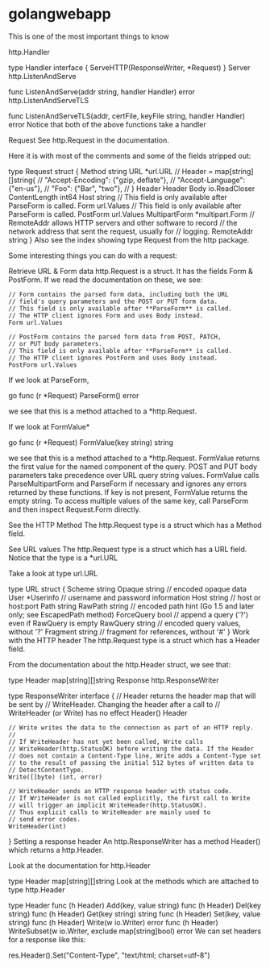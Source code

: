 # golangwebapp
This is one of the most important things to know

http.Handler

type Handler interface {
    ServeHTTP(ResponseWriter, *Request)
}
Server
http.ListenAndServe

func ListenAndServe(addr string, handler Handler) error
http.ListenAndServeTLS

func ListenAndServeTLS(addr, certFile, keyFile string, handler Handler) error
Notice that both of the above functions take a handler

Request
See http.Request in the documentation.

Here it is with most of the comments and some of the fields stripped out:

type Request struct {
    Method string
    URL *url.URL
	//	Header = map[string][]string{
	//		"Accept-Encoding": {"gzip, deflate"},
	//		"Accept-Language": {"en-us"},
	//		"Foo": {"Bar", "two"},
	//	}
    Header Header
    Body io.ReadCloser
    ContentLength int64
    Host string
    // This field is only available after ParseForm is called.
    Form url.Values
    // This field is only available after ParseForm is called.
    PostForm url.Values
    MultipartForm *multipart.Form
    // RemoteAddr allows HTTP servers and other software to record
	// the network address that sent the request, usually for
	// logging. 
    RemoteAddr string
}
Also see the index showing type Request from the http package.

Some interesting things you can do with a request:

Retrieve URL & Form data
http.Request is a struct. It has the fields Form & PostForm. If we read the documentation on these, we see:

    // Form contains the parsed form data, including both the URL
    // field's query parameters and the POST or PUT form data.
    // This field is only available after **ParseForm** is called.
    // The HTTP client ignores Form and uses Body instead.
    Form url.Values

    // PostForm contains the parsed form data from POST, PATCH,
    // or PUT body parameters.
    // This field is only available after **ParseForm** is called.
    // The HTTP client ignores PostForm and uses Body instead.
    PostForm url.Values

If we look at ParseForm,

go func (r *Request) ParseForm() error

we see that this is a method attached to a *http.Request.

If we look at FormValue*

go func (r *Request) FormValue(key string) string

we see that this is a method attached to a *http.Request. FormValue returns the first value for the named component of the query. POST and PUT body parameters take precedence over URL query string values. FormValue calls ParseMultipartForm and ParseForm if necessary and ignores any errors returned by these functions. If key is not present, FormValue returns the empty string. To access multiple values of the same key, call ParseForm and then inspect Request.Form directly.

See the HTTP Method
The http.Request type is a struct which has a Method field.

See URL values
The http.Request type is a struct which has a URL field. Notice that the type is a *url.URL

Take a look at type url.URL

type URL struct {
    Scheme     string
    Opaque     string    // encoded opaque data
    User       *Userinfo // username and password information
    Host       string    // host or host:port
    Path       string
    RawPath    string // encoded path hint (Go 1.5 and later only; see EscapedPath method)
    ForceQuery bool   // append a query ('?') even if RawQuery is empty
    RawQuery   string // encoded query values, without '?'
    Fragment   string // fragment for references, without '#'
}
Work with the HTTP header
The http.Request type is a struct which has a Header field.

From the documentation about the http.Header struct, we see that:

type Header map[string][]string
Response
http.ResponseWriter

type ResponseWriter interface {
    // Header returns the header map that will be sent by
    // WriteHeader. Changing the header after a call to
    // WriteHeader (or Write) has no effect 
    Header() Header

    // Write writes the data to the connection as part of an HTTP reply.
    //
    // If WriteHeader has not yet been called, Write calls
    // WriteHeader(http.StatusOK) before writing the data. If the Header
    // does not contain a Content-Type line, Write adds a Content-Type set
    // to the result of passing the initial 512 bytes of written data to
    // DetectContentType.
    Write([]byte) (int, error)

    // WriteHeader sends an HTTP response header with status code.
    // If WriteHeader is not called explicitly, the first call to Write
    // will trigger an implicit WriteHeader(http.StatusOK).
    // Thus explicit calls to WriteHeader are mainly used to
    // send error codes.
    WriteHeader(int)
}
Setting a response header
An http.ResponseWriter has a method Header() which returns a http.Header.

Look at the documentation for http.Header

type Header map[string][]string
Look at the methods which are attached to type http.Header

type Header
func (h Header) Add(key, value string)
func (h Header) Del(key string)
func (h Header) Get(key string) string
func (h Header) Set(key, value string)
func (h Header) Write(w io.Writer) error
func (h Header) WriteSubset(w io.Writer, exclude map[string]bool) error
We can set headers for a response like this:

res.Header().Set("Content-Type", "text/html; charset=utf-8")